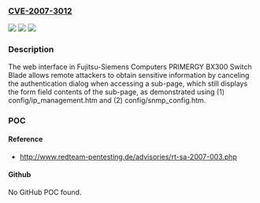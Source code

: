 ### [CVE-2007-3012](https://cve.mitre.org/cgi-bin/cvename.cgi?name=CVE-2007-3012)
![](https://img.shields.io/static/v1?label=Product&message=n%2Fa&color=blue)
![](https://img.shields.io/static/v1?label=Version&message=n%2Fa&color=blue)
![](https://img.shields.io/static/v1?label=Vulnerability&message=n%2Fa&color=brighgreen)

### Description

The web interface in Fujitsu-Siemens Computers PRIMERGY BX300 Switch Blade allows remote attackers to obtain sensitive information by canceling the authentication dialog when accessing a sub-page, which still displays the form field contents of the sub-page, as demonstrated using (1) config/ip_management.htm and (2) config/snmp_config.htm.

### POC

#### Reference
- http://www.redteam-pentesting.de/advisories/rt-sa-2007-003.php

#### Github
No GitHub POC found.


